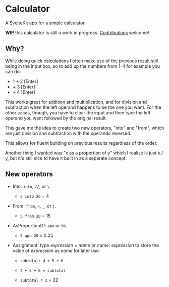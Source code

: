 # Calculator

A SvelteKit app for a simple calculator.

**WIP** this calculator is still a work in progress. [Contributions](//github.com/gushogg-blake/calculator) welcome!

## Why?

While doing quick calculations I often make use of the previous result still being in the input box, so to add up the numbers from 1-4 for example you can do:

- 1 + 2 \[Enter]
- \+ 3 \[Enter]
- \+ 4 \[Enter]

This works great for addition and multiplication, and for division and subtraction when the left operand happens to be the one you want. For the other cases, though, you have to clear the input and then type the left operand you want followed by the original result.

This gave me the idea to create two new operators, "into" and "from", which are just division and subtraction with the operands reversed.

This allows for fluent building on previous results regardless of the order.

Another thing I wanted was "x as a proportion of y" which I realise is just x / y, but it's still nice to have it built in as a separate concept.

## New operators

- Into: `into`, `//`, or `\`.

	- `5 into 20` = 4

- From: `from`, `<`, `_`, or `|`.

	- `5 from 20` = 15

- AsProportionOf: `apo` or `%%`.

	- `5 apo 20` = 0.25

- Assignment: type _expression_ = _name_ or _name_: _expression_ to store the value of _expression_ as _name_ for later use:

	- `subtotal: 4 + 5 + 6`
	
	- `4 + 5 + 6 = subtotal`
	
	- `subtotal * 2` = 22
